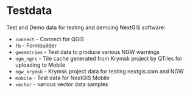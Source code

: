 # Testdata
Test and Demo data for testing and demoing NextGIS software:

* ```connect``` - Connect for QGIS
* ```fb``` - Formbuilder
* ```geometries``` - Test data to produce various NGW warnings
* ```ngm_ngrc``` - Tile cache generated from Krymsk project by QTiles for uploading to Mobile
* ```ngw_krymsk``` - Krymsk project data for testing nextgis.com and NGW
* ```mobile``` - Test data for NextGIS Mobile
* ```vector``` - various vector data samples